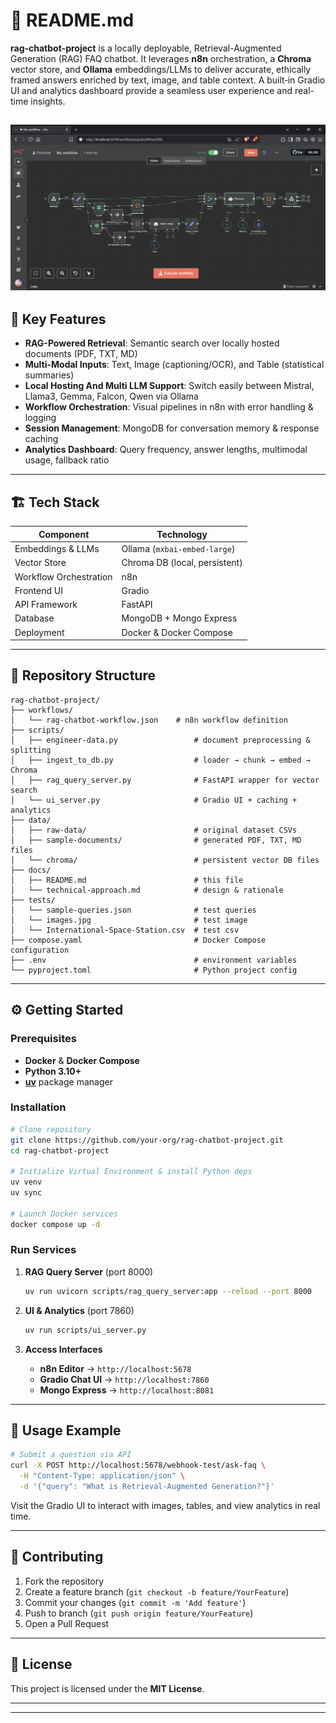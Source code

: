 # 📘 README.md

&#x20;&#x20;

**rag-chatbot-project** is a locally deployable, Retrieval-Augmented Generation (RAG) FAQ chatbot. It leverages **n8n** orchestration, a **Chroma** vector store, and **Ollama** embeddings/LLMs to deliver accurate, ethically framed answers enriched by text, image, and table context. A built‑in Gradio UI and analytics dashboard provide a seamless user experience and real-time insights.

![Workflow Diagram](workflow.png)
---

## 🚀 Key Features

- **RAG-Powered Retrieval**: Semantic search over locally hosted documents (PDF, TXT, MD)
- **Multi-Modal Inputs**: Text, Image (captioning/OCR), and Table (statistical summaries)
- **Local Hosting And Multi LLM Support**: Switch easily between Mistral, Llama3, Gemma, Falcon, Qwen via Ollama
- **Workflow Orchestration**: Visual pipelines in n8n with error handling & logging
- **Session Management**: MongoDB for conversation memory & response caching
- **Analytics Dashboard**: Query frequency, answer lengths, multimodal usage, fallback ratio

---

## 🏗️ Tech Stack

| Component              | Technology                    |
| ---------------------- | ----------------------------- |
| Embeddings & LLMs      | Ollama (`mxbai-embed-large`)  |
| Vector Store           | Chroma DB (local, persistent) |
| Workflow Orchestration | n8n                           |
| Frontend UI            | Gradio                        |
| API Framework          | FastAPI                       |
| Database               | MongoDB + Mongo Express       |
| Deployment             | Docker & Docker Compose       |

---

## 📂 Repository Structure

```
rag-chatbot-project/
├── workflows/
│   └── rag-chatbot-workflow.json    # n8n workflow definition
├── scripts/
│   ├── engineer-data.py                 # document preprocessing & splitting
│   ├── ingest_to_db.py                  # loader → chunk → embed → Chroma
│   ├── rag_query_server.py              # FastAPI wrapper for vector search
│   └── ui_server.py                     # Gradio UI + caching + analytics
├── data/
│   ├── raw-data/                        # original dataset CSVs
│   ├── sample-documents/                # generated PDF, TXT, MD files
│   └── chroma/                          # persistent vector DB files
├── docs/
│   ├── README.md                        # this file
│   └── technical-approach.md            # design & rationale
├── tests/
│   └── sample-queries.json              # test queries
│   └── images.jpg                       # test image
│   └── International-Space-Station.csv  # test csv
├── compose.yaml                         # Docker Compose configuration
├── .env                                 # environment variables
└── pyproject.toml                       # Python project config
```

---

## ⚙️ Getting Started

### Prerequisites

- **Docker** & **Docker Compose**
- **Python 3.10+**
- [**uv**](https://github.com/astral-sh/uv) package manager

### Installation

```bash
# Clone repository
git clone https://github.com/your-org/rag-chatbot-project.git
cd rag-chatbot-project

# Initialize Virtual Environment & install Python deps
uv venv
uv sync

# Launch Docker services
docker compose up -d
```

### Run Services

1. **RAG Query Server** (port 8000)

   ```bash
   uv run uvicorn scripts/rag_query_server:app --reload --port 8000
   ```

2. **UI & Analytics** (port 7860)

   ```bash
   uv run scripts/ui_server.py
   ```

3. **Access Interfaces**

   - **n8n Editor** → `http://localhost:5678`
   - **Gradio Chat UI** → `http://localhost:7860`
   - **Mongo Express** → `http://localhost:8081`

---

## 📖 Usage Example

```bash
# Submit a question via API
curl -X POST http://localhost:5678/webhook-test/ask-faq \
  -H "Content-Type: application/json" \
  -d '{"query": "What is Retrieval-Augmented Generation?"}'
```

Visit the Gradio UI to interact with images, tables, and view analytics in real time.

---

## 🤝 Contributing

1. Fork the repository
2. Create a feature branch (`git checkout -b feature/YourFeature`)
3. Commit your changes (`git commit -m 'Add feature'`)
4. Push to branch (`git push origin feature/YourFeature`)
5. Open a Pull Request

---

## 📜 License

This project is licensed under the **MIT License**.

---

---

